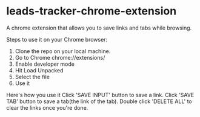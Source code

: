 # leads-tracker-chrome-extension
A chrome extension that allows you to save links and tabs while browsing. 

Steps to use it on your Chrome browser:

1. Clone the repo on your local machine.
2. Go to Chrome chrome://extensions/ 
3. Enable developer mode
4. Hit Load Unpacked
5. Select the file
6. Use it

Here's how you use it
Click 'SAVE INPUT' button to save a link.
Click 'SAVE TAB' button to save a tab(the link of the tab).
Double click 'DELETE ALL' to clear the links once you're done.
